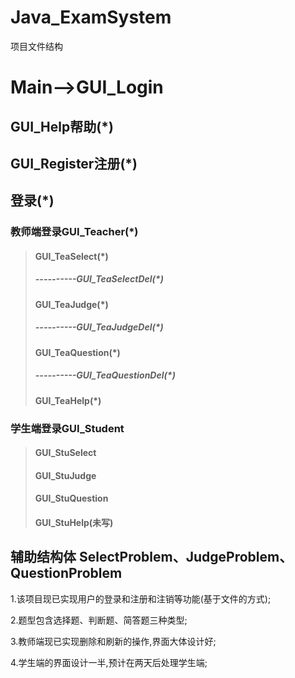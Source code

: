 # Java_ExamSystem

项目文件结构


# Main-->GUI_Login
## GUI_Help帮助(*)
## GUI_Register注册(*)
## 登录(*)

### 教师端登录GUI_Teacher(*)

> #### GUI_TeaSelect(*)
> ##### ----------GUI_TeaSelectDel(*)
> #### GUI_TeaJudge(*)
> ##### ----------GUI_TeaJudgeDel(*)
> #### GUI_TeaQuestion(*)
> ##### ----------GUI_TeaQuestionDel(*)
> #### GUI_TeaHelp(*)

### 学生端登录GUI_Student

> #### GUI_StuSelect
> #### GUI_StuJudge
> #### GUI_StuQuestion
> #### GUI_StuHelp(未写)

## 辅助结构体 SelectProblem、JudgeProblem、QuestionProblem



1.该项目现已实现用户的登录和注册和注销等功能(基于文件的方式);

2.题型包含选择题、判断题、简答题三种类型;

3.教师端现已实现删除和刷新的操作,界面大体设计好;

4.学生端的界面设计一半,预计在两天后处理学生端;

